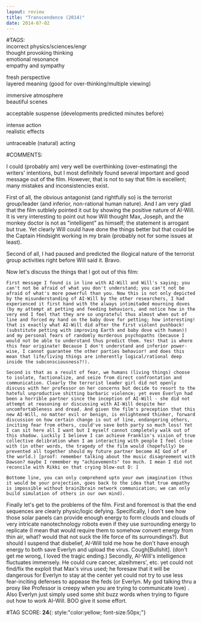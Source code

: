 ```yaml
---  
layout: review  
title: "Transcendence (2014)"  
date: 2014-07-02  
---  
```

  
#TAGS:  
incorrect physics/sciences/engr  
thought provoking thinking  
emotional resonance  
empathy and sympathy  
  
fresh perspective  
layered meaning (good for over-thinking/multiple viewing)  
  
immersive atmosphere  
beautiful scenes  
  
acceptable suspense (developments predicted minutes before)  
  
intense action  
realistic effects  
  
untraceable (natural) acting  
  
#COMMENTS:  
  
I could (probably am) very well be overthinking (over-estimating) the writers' intentions, but I most definitely found several important and good message out of the film. However, that is not to say that film is excellent; many mistakes and inconsistencies exist.  
  
First of all, the obvious antagonist (and rightfully so) is the terrorist group/leader (and inferior, non-rational human nature). And I am very glad that the film sutblely pointed it out by showing the positive nature of AI-Will. It is very interesting to point out how Will thought Max, Joseph, and the monkey doctor is not as "intelligent" as himself; the statement is arrogant but true. Yet clearly Will could have done the things better but that could be the Captain Hindsight working in my brain (probably not for some issues at least).  
  
Second of all, I had paused and predicted the illogical nature of the terrorist group activities right before Will said it. Bravo.  
  
Now let's discuss the things that I got out of this film:   
  
	First message I found is in line with AI-Will and Will's saying; you can't not be afraid of what you don't understand; you can't not be afraid of what's more powerful than you. Now this is not only depicted by the misunderstanding of AI-Will by the other researchers, I had experienced it first hand with the always intimitaded mourning doves (by my attempt at petting and feeding behaviors, and notice how in the very end I feel that they are so ungrateful thus almost when out of line and forced my hand on the baby dove for petting; how interesting! that is exactly what AI-Will did after the first violent pushback! (substitute petting with improving Earth and baby dove with human)) and my personal fears of randomly murderous psychopaths (because I would not be able to understand thus predict them. Yes! that is where this fear originate! Because I don't understand and inferior power-wise, I cannot guarantee the other parties behavior! and does this mean that life/living things are inherently logical/rational deep inside the subconsciousness?!).  
  
	Second is that as a result of fear, we humans (living things) choose to isolate, factionalize, and seize from direct confrontation and communication. Clearly the terrorist leader girl did not openly discuss with her professor on her concerns but decide to resort to the hateful unproductive shitting barbaric violence; yet even Everlyn had been a horrible partner since the inception of AI-Will - she did not attempt at reasoning or discussing with AI-Will despite her uncomfortableness and dread. And given the film's preception that this new AI-Will, no matter evil or benign, is enlightened thinker, forward discussion on how certain change is out of line, endangering others, inciting fear from others, could've save both party so much loss! Yet I can sit here all I want but I myself cannot completely walk out of this shadow. Luckily I believe I can achieve Franklin's vision of true collective delibration when I am interacting with people I feel close with (in other words, the tragedy of the film would (hopefully) be prevented all together should my future partner become AI God of of the world.) [proof: remember talking about the music disagreement with Dawson? maybe I remember my "achievements" too much. I mean I did not reconcile with Rikki on that crying blow-out D: ]  
  
	Bottome line, you can only comprehend upto your own imagination (thus it would be your projection, goes back to the idea that true empathy is impossible without brain2brain network communication; we can only build simulation of others in our own mind).  
  
Finally let's get to the problems of the film. First and foremost is that the end sequences are clearly physic/logic defying. Specifically, I don't see how those solar panels can provide enough energy to form clouds and clouds of very intricate nanotechnology robots even if they use surrounding energy to replicate (I mean that would require them to somehow convert energy from thin air, what? would that not suck the life force of its surroundings?). But should I suspend that disbelief, AI-Will told me how he don't have enough energy to both save Everlyn and upload the virus. Cough[Bullshit]. (don't get me wrong, I loved the tragic ending.) Secondly, AI-Will's intelligence fluctuates immensely. He could cure cancer, alzeihmers', etc. yet could not find/fix the exploit that Max's virus used; he foresaw that it will be dangerous for Everlyn to stay at the center yet could not try to use less fear-inciting defenses to appease the feds (or Everlyn. My god talking thru a proxy like Professor is creepy when you are trying to communicate love) . Also Everlyn just simply used some shit buzz words when trying to figure out how to work AI-Will. BOO give it some effort.  
  
  
  
  
  
#TAG SCORE: **24**{: style:"color:yellow; font-size:50px;"}  
